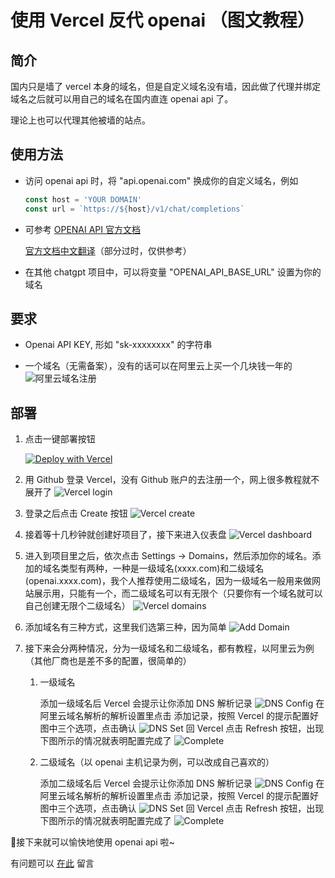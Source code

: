 # 使用 Vercel 反代 openai （图文教程）

## 简介

国内只是墙了 vercel 本身的域名，但是自定义域名没有墙，因此做了代理并绑定域名之后就可以用自己的域名在国内直连 openai api 了。

理论上也可以代理其他被墙的站点。

## 使用方法

- 访问 openai api 时，将 "api.openai.com" 换成你的自定义域名，例如

    ```javascript
    const host = 'YOUR DOMAIN'
    const url = `https://${host}/v1/chat/completions`
    ```

- 可参考 [OPENAI API 官方文档](https://platform.openai.com/docs/api-reference/chat)

  [官方文档中文翻译](https://linlin00.feishu.cn/docx/Fupxd8fIioGToIxv6Tacz4XbnBf)（部分过时，仅供参考）

- 在其他 chatgpt 项目中，可以将变量 "OPENAI_API_BASE_URL" 设置为你的域名

## 要求

- Openai API KEY, 形如 "sk-xxxxxxxx" 的字符串

- 一个域名（无需备案），没有的话可以在阿里云上买一个几块钱一年的
![阿里云域名注册](doc/2023-04-11-20-19-54.png)

## 部署

1. 点击一键部署按钮

   [![Deploy with Vercel](https://vercel.com/button)](https://vercel.com/new/clone?repository-url=https%3A%2F%2Fgithub.com%2FLinLin00000000%2Fvercel-proxy-openai&project-name=vercel-proxy-openai&repository-name=vercel-proxy-openai&root-directory=src)

2. 用 Github 登录 Vercel，没有 Github 账户的去注册一个，网上很多教程就不展开了
![Vercel login](doc/2023-04-11-21-42-30.png)
3. 登录之后点击 Create 按钮
![Vercel create](doc/2023-04-11-21-42-47.png)
4. 接着等十几秒钟就创建好项目了，接下来进入仪表盘
![Vercel dashboard](doc/2023-04-11-21-42-57.png)
5. 进入到项目里之后，依次点击 Settings -> Domains，然后添加你的域名。添加的域名类型有两种，一种是一级域名(xxxx.com)和二级域名(openai.xxxx.com)，我个人推荐使用二级域名，因为一级域名一般用来做网站展示用，只能有一个，而二级域名可以有无限个（只要你有一个域名就可以自己创建无限个二级域名）
![Vercel domains](doc/2023-04-11-21-45-47.png)
6. 添加域名有三种方式，这里我们选第三种，因为简单
![Add Domain](doc/2023-04-11-21-47-17.png)
7. 接下来会分两种情况，分为一级域名和二级域名，都有教程，以阿里云为例（其他厂商也是差不多的配置，很简单的）

   1. 一级域名

      添加一级域名后 Vercel 会提示让你添加 DNS 解析记录
      ![DNS Config](doc/2023-04-11-21-47-57.png)
      在阿里云域名解析的解析设置里点击 添加记录，按照 Vercel 的提示配置好图中三个选项，点击确认
      ![DNS Set](doc/2023-04-11-21-48-21.png)
      回 Vercel 点击 Refresh 按钮，出现下图所示的情况就表明配置完成了
      ![Complete](doc/2023-04-11-21-48-38.png)
   2. 二级域名（以 openai 主机记录为例，可以改成自己喜欢的）

      添加二级域名后 Vercel 会提示让你添加 DNS 解析记录
      ![DNS Config](doc/2023-04-11-21-48-51.png)
      在阿里云域名解析的解析设置里点击 添加记录，按照 Vercel 的提示配置好图中三个选项，点击确认
      ![DNS Set](doc/2023-04-11-21-49-12.png)
      回 Vercel 点击 Refresh 按钮，出现下图所示的情况就表明配置完成了
      ![Complete](doc/2023-04-11-21-49-26.png)

🎉接下来就可以愉快地使用 openai api 啦~

有问题可以 [在此](https://github.com/LinLin00000000/vercel-proxy-openai/issues) 留言
